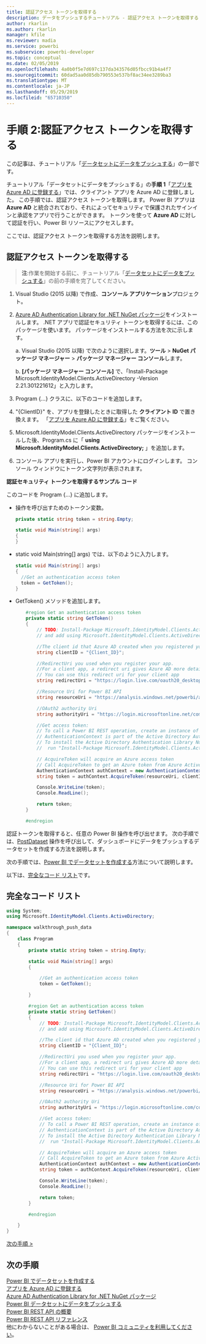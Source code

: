 ```yaml
---
title: 認証アクセス トークンを取得する
description: データをプッシュするチュートリアル - 認証アクセス トークンを取得する
author: rkarlin
ms.author: rkarlin
manager: kfile
ms.reviewer: madia
ms.service: powerbi
ms.subservice: powerbi-developer
ms.topic: conceptual
ms.date: 02/05/2019
ms.openlocfilehash: 4a0b0f5e7d697c137da343576d05fbcc91b4a4f7
ms.sourcegitcommit: 60dad5aa0d85db790553e537bf8ac34ee3289ba3
ms.translationtype: MT
ms.contentlocale: ja-JP
ms.lasthandoff: 05/29/2019
ms.locfileid: "65710350"
---
```

# <a name="step-2-get-an-authentication-access-token"></a>手順 2:認証アクセス トークンを取得する

この記事は、チュートリアル「[データセットにデータをプッシュする](walkthrough-push-data.md)」の一部です。

チュートリアル「データセットにデータをプッシュする」の**手順 1**「[アプリを Azure AD に登録する](walkthrough-push-data-register-app-with-azure-ad.md)」では、クライアント アプリを Azure AD に登録しました。 この手順では、認証アクセス トークンを取得します。 Power BI アプリは **Azure AD** と統合されており、それによってセキュリティで保護されたサインインと承認をアプリで行うことができます。 トークンを使って **Azure AD** に対して認証を行い、Power BI リソースにアクセスします。

ここでは、認証アクセス トークンを取得する方法を説明します。

## <a name="get-an-authentication-access-token"></a>認証アクセス トークンを取得する

> **注**:作業を開始する前に、チュートリアル「[データセットにデータをプッシュする](walkthrough-push-data.md)」の前の手順を完了してください。

1. Visual Studio (2015 以降) で作成、**コンソール アプリケーション**プロジェクト。
2. [Azure AD Authentication Library for .NET NuGet パッケージ](https://www.nuget.org/packages/Microsoft.IdentityModel.Clients.ActiveDirectory/2.22.302111727)をインストールします。 .NET アプリで認証セキュリティ トークンを取得するには、このパッケージを使います。 パッケージをインストールする方法を次に示します。

     a. Visual Studio (2015 以降) で次のように選択します。**ツール** > **NuGet パッケージ マネージャー** > **パッケージ マネージャー コンソール**します。

     b. **[パッケージ マネージャー コンソール]** で、「Install-Package Microsoft.IdentityModel.Clients.ActiveDirectory -Version 2.21.301221612」と入力します。
3. Program {...} クラスに、以下のコードを追加します。
4. "{ClientID}" を、アプリを登録したときに取得した **クライアント ID** で置き換えます。 「[アプリを Azure AD に登録する](walkthrough-push-data-register-app-with-azure-ad.md)」をご覧ください。
5. Microsoft.IdentityModel.Clients.ActiveDirectory パッケージをインストールした後、Program.cs に「 **using Microsoft.IdentityModel.Clients.ActiveDirectory;** 」を追加します。
6. コンソール アプリを実行し、Power BI アカウントにログインします。 コンソール ウィンドウにトークン文字列が表示されます。

**認証セキュリティ トークンを取得するサンプル コード**

このコードを Program {...} に追加します。

* 操作を呼び出すためのトークン変数。
  
  ```csharp
  private static string token = string.Empty;
  
  static void Main(string[] args)
  {
  }
  ```
* static void Main(string[] args) では、以下のように入力します。
  
  ```csharp
  static void Main(string[] args)
  {
    //Get an authentication access token
    token = GetToken();
  }
  ```
* GetToken() メソッドを追加します。

```csharp
       #region Get an authentication access token
       private static string GetToken()
       {
           // TODO: Install-Package Microsoft.IdentityModel.Clients.ActiveDirectory -Version 2.21.301221612
           // and add using Microsoft.IdentityModel.Clients.ActiveDirectory

           //The client id that Azure AD created when you registered your client app.
           string clientID = "{Client_ID}";

           //RedirectUri you used when you register your app.
           //For a client app, a redirect uri gives Azure AD more details on the application that it will authenticate.
           // You can use this redirect uri for your client app
           string redirectUri = "https://login.live.com/oauth20_desktop.srf";

           //Resource Uri for Power BI API
           string resourceUri = "https://analysis.windows.net/powerbi/api";

           //OAuth2 authority Uri
           string authorityUri = "https://login.microsoftonline.net/common/";

           //Get access token:
           // To call a Power BI REST operation, create an instance of AuthenticationContext and call AcquireToken
           // AuthenticationContext is part of the Active Directory Authentication Library NuGet package
           // To install the Active Directory Authentication Library NuGet package in Visual Studio,
           //  run "Install-Package Microsoft.IdentityModel.Clients.ActiveDirectory" from the nuget Package Manager Console.

           // AcquireToken will acquire an Azure access token
           // Call AcquireToken to get an Azure token from Azure Active Directory token issuance endpoint
           AuthenticationContext authContext = new AuthenticationContext(authorityUri);
           string token = authContext.AcquireToken(resourceUri, clientID, new Uri(redirectUri)).AccessToken;

           Console.WriteLine(token);
           Console.ReadLine();

           return token;
       }

       #endregion
```

認証トークンを取得すると、任意の Power BI 操作を呼び出せます。 次の手順では、[PostDataset](https://docs.microsoft.com/rest/api/power-bi/pushdatasets) 操作を呼び出して、ダッシュボードにデータをプッシュするデータセットを作成する方法を説明します。

次の手順では、[Power BI でデータセットを作成する](walkthrough-push-data-create-dataset.md)方法について説明します。

以下は、[完全なコード リスト](#code)です。

<a name="code"/>

## <a name="complete-code-listing"></a>完全なコード リスト

```csharp
using System;
using Microsoft.IdentityModel.Clients.ActiveDirectory;

namespace walkthrough_push_data
{
    class Program
    {
        private static string token = string.Empty;

        static void Main(string[] args)
        {

            //Get an authentication access token
            token = GetToken();

        }

        #region Get an authentication access token
        private static string GetToken()
        {
            // TODO: Install-Package Microsoft.IdentityModel.Clients.ActiveDirectory -Version 2.21.301221612
            // and add using Microsoft.IdentityModel.Clients.ActiveDirectory

            //The client id that Azure AD created when you registered your client app.
            string clientID = "{Client_ID}";

            //RedirectUri you used when you register your app.
            //For a client app, a redirect uri gives Azure AD more details on the application that it will authenticate.
            // You can use this redirect uri for your client app
            string redirectUri = "https://login.live.com/oauth20_desktop.srf";

            //Resource Uri for Power BI API
            string resourceUri = "https://analysis.windows.net/powerbi/api";

            //OAuth2 authority Uri
            string authorityUri = "https://login.microsoftonline.com/common/";

            //Get access token:
            // To call a Power BI REST operation, create an instance of AuthenticationContext and call AcquireToken
            // AuthenticationContext is part of the Active Directory Authentication Library NuGet package
            // To install the Active Directory Authentication Library NuGet package in Visual Studio,
            //  run "Install-Package Microsoft.IdentityModel.Clients.ActiveDirectory" from the nuget Package Manager Console.

            // AcquireToken will acquire an Azure access token
            // Call AcquireToken to get an Azure token from Azure Active Directory token issuance endpoint
            AuthenticationContext authContext = new AuthenticationContext(authorityUri);
            string token = authContext.AcquireToken(resourceUri, clientID, new Uri(redirectUri)).AccessToken;

            Console.WriteLine(token);
            Console.ReadLine();

            return token;
        }

        #endregion

    }
}
```

[次の手順 >](walkthrough-push-data-create-dataset.md)

## <a name="next-steps"></a>次の手順

[Power BI でデータセットを作成する](walkthrough-push-data-create-dataset.md)  
[アプリを Azure AD に登録する](walkthrough-push-data-register-app-with-azure-ad.md)  
[Azure AD Authentication Library for .NET NuGet パッケージ](https://www.nuget.org/packages/Microsoft.IdentityModel.Clients.ActiveDirectory/)  
[Power BI データセットにデータをプッシュする](walkthrough-push-data.md)  
[Power BI REST API の概要](overview-of-power-bi-rest-api.md)  
[Power BI REST API リファレンス](https://docs.microsoft.com/rest/api/power-bi/)  
他にわからないことがある場合は、 [Power BI コミュニティを利用してください](http://community.powerbi.com/)。